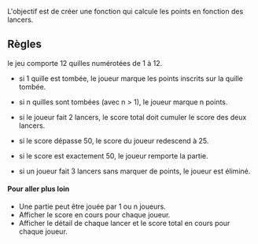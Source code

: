 L'objectif est de créer une fonction qui calcule les points en fonction des lancers.

## Règles

le jeu comporte 12 quilles numérotées de 1 à 12.

- si 1 quille est tombée, le joueur marque les points inscrits sur la quille tombée.
- si n quilles sont tombées (avec n > 1), le joueur marque n points.
- si le joueur fait 2 lancers, le score total doit cumuler le score des deux lancers.

- si le score dépasse 50, le score du joueur redescend à 25.
- si le score est exactement 50, le joueur remporte la partie.
- si un joueur fait 3 lancers sans marquer de points, le joueur est éliminé.

#### Pour aller plus loin

- Une partie peut être jouée par 1 ou n joueurs.
- Afficher le score en cours pour chaque joueur.
- Afficher le détail de chaque lancer et le score total en cours pour chaque joueur.


